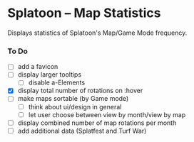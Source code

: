 # Splatoon – Map Statistics

Displays statistics of Splatoon's Map/Game Mode frequency.

### To Do
- [ ] add a favicon
- [ ] display larger tooltips
  - [ ] disable a-Elements
- [x] display total number of rotations on :hover
- [ ] make maps sortable (by Game mode)
  - [ ] think about ui/design in general
  - [ ] let user choose between view by month/view by map
- [ ] display combined number of map rotations per month
- [ ] add additional data (Splatfest and Turf War)
